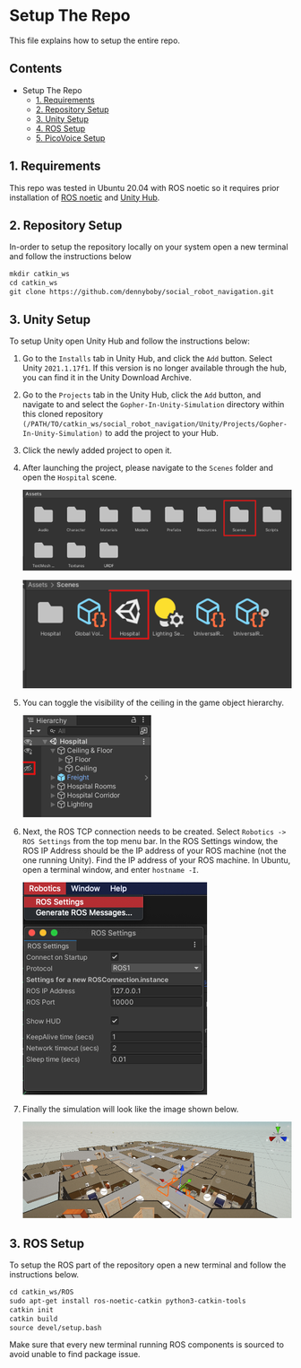 # Setup The Repo
This file explains how to setup the entire repo.

## Contents
- Setup The Repo
  - [1. Requirements](#1-requirements)
  - [2. Repository Setup](#2-repository-setup)
  - [3. Unity Setup](#3-unity-setup)
  - [4. ROS Setup](#4-ros-setup)
  - [5. PicoVoice Setup](#5-picovoice-setup)

## 1. Requirements
This repo was tested in Ubuntu 20.04 with ROS noetic so it requires prior installation of [ROS noetic](http://wiki.ros.org/noetic/Installation/Ubuntu) and [Unity Hub](https://unity.com/download).

## 2. Repository Setup
In-order to setup the repository locally on your system open a new terminal and follow the instructions below

    mkdir catkin_ws
    cd catkin_ws
    git clone https://github.com/dennyboby/social_robot_navigation.git

## 3. Unity Setup
To setup Unity open Unity Hub and follow the instructions below:
1. Go to the `Installs` tab in Unity Hub, and click the `Add` button. Select Unity `2021.1.17f1`. If this version is no longer available through the hub, you can find it in the Unity Download Archive.
2. Go to the `Projects` tab in the Unity Hub, click the `Add` button, and navigate to and select the `Gopher-In-Unity-Simulation` directory within this cloned repository `(/PATH/TO/catkin_ws/social_robot_navigation/Unity/Projects/Gopher-In-Unity-Simulation)` to add the project to your Hub.
3. Click the newly added project to open it.
4. After launching the project, please navigate to the `Scenes` folder and open the `Hospital` scene.

    ![](docs/img/scenes.png)

    ![](docs/img/hospital.png)

5. You can toggle the visibility of the ceiling in the game object hierarchy.

    ![](docs/img/visibility.png)

6. Next, the ROS TCP connection needs to be created. Select `Robotics -> ROS Settings` from the top menu bar. In the ROS Settings window, the ROS IP Address should be the IP address of your ROS machine (not the one running Unity). Find the IP address of your ROS machine. In Ubuntu, open a terminal window, and enter `hostname -I`.

    ![](docs/img/ros_settings.png)

7. Finally the simulation will look like the image shown below.

    ![](docs/img/unity_hospital.png)

## 3. ROS Setup
To setup the ROS part of the repository open a new terminal and follow the instructions below.

    cd catkin_ws/ROS
    sudo apt-get install ros-noetic-catkin python3-catkin-tools
    catkin init
    catkin build
    source devel/setup.bash

Make sure that every new terminal running ROS components is sourced to avoid unable to find package issue.
